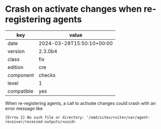 [//]: # (werk v2)
# Crash on activate changes when re-registering agents

key        | value
---------- | ---
date       | 2024-03-28T15:50:10+00:00
version    | 2.3.0b4
class      | fix
edition    | cre
component  | checks
level      | 1
compatible | yes

When re-registering agents, a call to activate changes could crash with an error message like
```
[Errno 2] No such file or directory: '/omd/sites/<site>/var/agent-receiver/received-outputs/<uuid>
```

